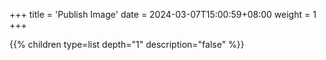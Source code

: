 +++
title = 'Publish Image'
date = 2024-03-07T15:00:59+08:00
weight = 1
+++


{{% children type=list  depth="1" description="false" %}}